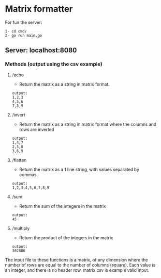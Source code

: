 # Matrix formatter

For fun the server:

    1- cd cmd/
    2- go run main.go

## Server: localhost:8080

### Methods (output using the csv example)

1. /echo
    - Return the matrix as a string in matrix format.
    
    ```
    output:
    1,2,3
    4,5,6
    7,8,9
    ``` 
2. /invert
    - Return the matrix as a string in matrix format where the columns and rows are inverted
    ```
    output:
    1,4,7
    2,5,8
    3,6,9
    ``` 
3. /flatten
    - Return the matrix as a 1 line string, with values separated by commas.
    ```
    output:
    1,2,3,4,5,6,7,8,9
    ``` 
4. /sum
    - Return the sum of the integers in the matrix
    ```
    output:
    45
    ``` 
5. /multiply
    - Return the product of the integers in the matrix
    ```
    output:
    362880
    ``` 

The input file to these functions is a matrix, of any dimension where the number of rows are equal to the number of columns (square). Each value is an integer, and there is no header row. matrix.csv is example valid input.  
